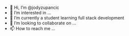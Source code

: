 - 👋 Hi, I’m @jodyzupancic
- 👀 I’m interested in ...
- 🌱 I’m currently a student learning full stack development
- 💞️ I’m looking to collaborate on ...
- 📫 How to reach me ...

<!---
fatbandoneonman/fatbandoneonman is a ✨ special ✨ repository because its `README.md` (this file) appears on your GitHub profile.
You can click the Preview link to take a look at your changes.
--->
